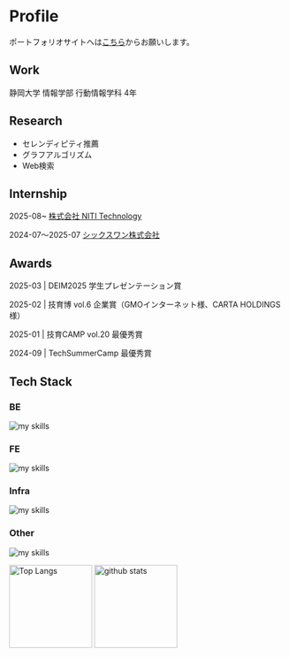 # Profile
ポートフォリオサイトへは[こちら](https://nakano1122.github.io/)からお願いします。

## Work
静岡大学 情報学部 行動情報学科 4年

## Research
- セレンディピティ推薦
- グラフアルゴリズム
- Web検索

## Internship
2025-08~ [株式会社 NITI Technology](https://nititech.jp/)

2024-07〜2025-07 [シックスワン株式会社](https://six1.jp/)

## Awards

2025-03 | DEIM2025 学生プレゼンテーション賞

2025-02 | 技育博 vol.6 企業賞（GMOインターネット様、CARTA HOLDINGS様）

2025-01 | 技育CAMP vol.20 最優秀賞

2024-09 | TechSummerCamp 最優秀賞

## Tech Stack

### BE
<p align="left">
  <img alt="my skills" src="https://skillicons.dev/icons?i=py,fastapi,flask,go,gin" />
</p>

### FE
<p align="left">
  <img alt="my skills" src="https://skillicons.dev/icons?i=ts,vue,react,nextjs,tailwind" />
</p>

### Infra
<p align="left">
  <img alt="my skills" src="https://skillicons.dev/icons?i=docker,nginx" />
</p>

### Other
<p align="left">
  <img alt="my skills" src="https://skillicons.dev/icons?i=figma,vscode" />
</p>

<p align="left"> 
  <img alt="Top Langs" height="150px" src="https://my-github-stats-rust.vercel.app/api/top-langs/?username=nakano1122&layout=compact&show_icons=true&theme=default&count_private=true" />
  <img alt="github stats" height="150px" src="https://my-github-stats-rust.vercel.app/api?username=nakano1122&theme=default&show_icons=ture&count_private=true" />
</p>

